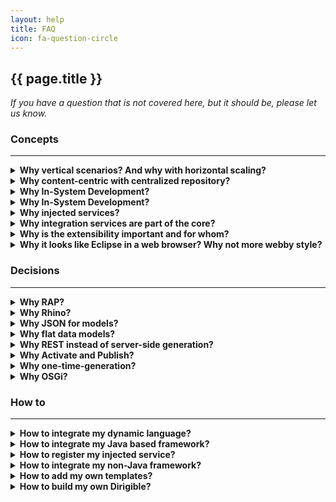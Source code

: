 ```yaml
---
layout: help
title: FAQ
icon: fa-question-circle
---
```


{{ page.title }}
---

*If you have a question that is not covered here, but it should be, please let us know.* 


### **Concepts**
***

<details>
<summary><b>Why vertical scenarios? And why with horizontal scaling?</b></summary>

- Covering end-to-end scenarios including all the application layers from architecture perspective as well as all the development process phases from project management perspective
- All or nothing – partial doesn't count
- Equal runtime instances based on a single content package for simple and reliable management

</details>
<details>
<summary><b>Why content-centric with centralized repository?</b></summary>

- All artifacts are in a single repository
- Operational repository vs SCM repository. During development process is used IO optimized repository. After the code is ready it is committed to SCM - version, inspection and support optimized repository.
- Simple life-cycle management and transport
- Workspace, Sandbox, Public Registry separation based on the development life-cycle phases

</details>
<details>
<summary><b>Why In-System Development?</b></summary>

In-System Development is a programming model used when you work directly on a live system.

- Avoid the side-effects of a simulated (local) environment by working on a live system 
- Access to the live data via the same channel which will be used in production
- All the dependencies and integrations are on place as they will be in production 
- Shortest development turn-around time 
- Short life-cycle management process

</details>
<details>
<summary><b>Why In-System Development?</b></summary>

- Perfect match to Dynamic Applications - built for change
- „Can interpret (rather than compile) the execution of tasks“
- Existing smooth integration within the web servers
- No restart required
- Java is also supported (javax.tools.*)

</details>
<details>
<summary><b>Why injected services?</b></summary>

- Available out-of-the-box for developers – request, response, datasource, http, storage, wiki, indexer, repository, user, etc.
- Standardized API for cloud developers
- Different language's implementations are possible integrated via the extension point
- Different provider's implementations can be exposed to developers on their cloud

</details>
<details>
<summary><b>Why integration services are part of the core?</b></summary>

- Cloud applications usually are extensions to a packaged software (on-premise or on-demand)
- Re-use of 3-thd party services is very often in this context
- Replication use-case - major scenario for on-premise to on-demand cross-platform applications 
- Scheduled jobs as asynchronous activities usually needed
- Semantic separation of integration and orchestration services from the other general purpose services

</details>
<details>
<summary><b>Why is the extensibility important and for whom?</b></summary>

- Software vendor's code vs customer's specific extension's code
- Update and Upgrade issues
- Business agility depends on the process change -ability
- Bilateral extension-points and extensions descriptors

</details>
<details>
<summary><b>Why it looks like Eclipse in a web browser? Why not more webby style?</b></summary>

- Lower barrier for Eclipse developers
- Overall experience comfortable for developers proven for years from on-premise tools
- Using of Workbench API and concepts
- There are some alternatives already available for the „webby“ guys

</details>


### **Decisions**
***
<details>
<summary><b>Why RAP?</b></summary>

[RAP](http://eclipse.org/rap/) is an Eclipse framework providing a rendering of the user interface for standard SWT/JFace widgets remotely e.g. in a browser. It brings for us:

- Mature and reliable API to develop against
- Stable framework with great support
- Standard modularization – OSGi, plugins
- Writing mostly in pure Java with all the benefits it brings by itself
- Single sourcing - reuse of existing functionality written as Eclipse plugins
- Possibility to integrate non-Java modules as well (pure client side HTML and JavaScript) via the browser component
- Most productive web framework for more complex use-cases like development environments, administration tools, etc.

</details>
<details>
<summary><b>Why Rhino?</b></summary>

[Rhino](https://developer.mozilla.org/en-US/docs/Mozilla/Projects/Rhino) is JavaScript engine written in Java. We use it as default scripting engine because:

- Mature and stable framework
- Supports [CommonJS](http://wiki.commonjs.org/wiki/CommonJS) for dynamic loading of modules
- Built-in debugger with simple API
- Possibility to invoke standard Java objects directly 

</details>
<details>
<summary><b>Why JSON for models?</b></summary>

[JSON](http://www.json.org/) is very simple data exchange format. We have chosen it for the standard format for all the models. For us it is:

- Simple enough and human readable/writable
- Support by mature frameworks for parsing/serializing
- Quite popular and proved in web applications context 

</details>
<details>
<summary><b>Why flat data models?</b></summary>

We use entity-relational data model because:

- Proved by many business applications for years
- Straight forward implementation on relational-database
- Easy to understand and use by the developers
- Tools for it are also simple and easy to use 

</details>
<details>
<summary><b>Why REST instead of server-side generation?</b></summary>

We leverage the use of REST paradigm for the cloud applications created with the toolkit. There are quite enough reasons for these already well described in blogs related to Web 2.0. For us the strong difference is:

- Clean separation of the data services from the user interface
- Independent development of both including easy mocking
- Possibility of reuse and/or composition of services in different user interfaces
- Possibility of UI-less integration if needed
- Better operation and support 

</details>
<details>
<summary><b>Why Activate and Publish?</b></summary>

- Supporting sand-boxing is quite nice feature for developers. It is used during development for quick testing.
- The sand-box is per user and it get ready on "Activation".
- "Publish" transfer the artifacts to the central Registry for productive use - one for all. 

</details>
<details>
<summary><b>Why one-time-generation?</b></summary>

- It is enough to boost productivity
- MDA failed, isn't it?

</details>
<details>
<summary><b>Why OSGi?</b></summary>

The only real modularization framework for Java nowadays, isn't it?

</details>




### **How to**
***
<details>
<summary><b>How to integrate my dynamic language?</b></summary>
 
- Have a look at `org.eclipse.dirigible/org.eclipse.dirigible.parent/runtime/org.eclipse.dirigible.runtime.groovy` plugin for runtime integration
- Register your own script executor provider by `org.eclipse.dirigible.runtime.scripting.IScriptExecutorProvider`
- Create your own Apache Velocity based templates for your language and register them using `org.eclipse.dirigible.ide.template.type` extension point    

</details>
<details>
<summary><b>How to integrate my Java based framework?</b></summary>
 
 - It is even simpler - wrap it as OSGi plugin (if it isn't already) and add it during the packaging phase as a regular OSGi plugin packaged in a WAR file. 
 
</details>
<details>
<summary><b>How to register my injected service?</b></summary>
 
 Once you make the your injected service available as OSGi plugin packaged into your WAR file, you can use the interface `org.eclipse.dirigible.runtime.scripting.IContextService` to register it. Actual configurations should be similar to ones at `org.eclipse.dirigible.runtime.wiki` plugin.
 
</details>
<details>
<summary><b>How to integrate my non-Java framework?</b></summary>
 
 It depends on the particular framework. Usually it is via the "Command" feature. Please, contact us in case of interest.
 
</details>
<details>
<summary><b>How to add my own templates?</b></summary>
 
 Use `org.eclipse.dirigible.ide.template.type` extension point similar as in `org.eclipse.dirigible.ide.template.ui.*` plugins.
 
</details>
<details>
<summary><b>How to build my own Dirigible?</b></summary>
 
 You can choose which plugins to include in your own target platform from the Dirigible update sites:

- [http://dirigible.io/p2/bridge/](http://dirigible.io/p2/bridge/)
- [http://dirigible.io/p2/external/](http://dirigible.io/p2/external/)
- [http://dirigible.io/p2/ide/](http://dirigible.io/p2/ide/)
- [http://dirigible.io/p2/lib/](http://dirigible.io/p2/lib/)
- [http://dirigible.io/p2/repository/](http://dirigible.io/p2/repository/)
- [http://dirigible.io/p2/runtime/](http://dirigible.io/p2/runtime/)
 
</details>

